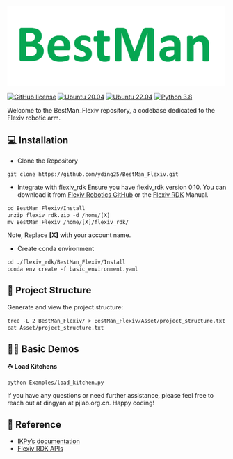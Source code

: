 <img src="docs/BestMan_logo.png" alt="BestMan Logo" width="500"/>

<!-- # BestMan_Flexiv - A Pybullet-based Mobile Manipulator Simulator -->
[![GitHub license](https://img.shields.io/badge/license-MIT-blue.svg)](https://github.com/facebookresearch/home-robot/blob/main/LICENSE)
[![Ubuntu 20.04](https://img.shields.io/badge/Ubuntu-20.04-orange.svg)](https://releases.ubuntu.com/20.04/)
[![Ubuntu 22.04](https://img.shields.io/badge/Ubuntu-22.04-orange.svg)](https://releases.ubuntu.com/22.04/)
[![Python 3.8](https://img.shields.io/badge/python-3.8-blue.svg)](https://www.python.org/downloads/release/python-370/)
<!-- [![pre-commit](https://img.shields.io/badge/pre--commit-enabled-brightgreen?logo=pre-commit&logoColor=white)](https://github.com/pre-commit/pre-commit)
[![Code style: black](https://img.shields.io/badge/code%20style-black-000000.svg)](https://github.com/psf/black)
[![Imports: isort](https://img.shields.io/badge/%20imports-isort-%231674b1?style=flat)](https://timothycrosley.github.io/isort/) -->

Welcome to the BestMan_Flexiv repository, a codebase dedicated to the Flexiv robotic arm.

## 💻 Installation

- Clone the Repository

```
git clone https://github.com/yding25/BestMan_Flexiv.git
```

- Integrate with flexiv_rdk 
Ensure you have flexiv_rdk version 0.10. You can download it from [Flexiv Robotics GitHub](https://github.com/flexivrobotics/flexiv_rdk.git) or the [Flexiv RDK](https://rdk.flexiv.com/manual/getting_started.html#setup-and-run-python-rdk) Manual.
```
cd BestMan_Flexiv/Install
unzip flexiv_rdk.zip -d /home/[X]
mv BestMan_Flexiv /home/[X]/flexiv_rdk/
```
Note, Replace **[X]** with your account name.

- Create conda environment

```
cd ./flexiv_rdk/BestMan_Flexiv/Install
conda env create -f basic_environment.yaml
```

## 🔎 Project Structure
Generate and view the project structure:
```
tree -L 2 BestMan_Flexiv/ > BestMan_Flexiv/Asset/project_structure.txt
cat Asset/project_structure.txt
```

## 👨‍💻 Basic Demos
:shamrock: **Load Kitchens**

```
python Examples/load_kitchen.py
```

If you have any questions or need further assistance, please feel free to reach out at dingyan at pjlab.org.cn. Happy coding!

##  :handshake: Reference
- [IKPy’s documentation](https://ikpy.readthedocs.io/en/latest/index.html)
- [Flexiv RDK APIs](https://rdk.flexiv.cn/api/index.html)
